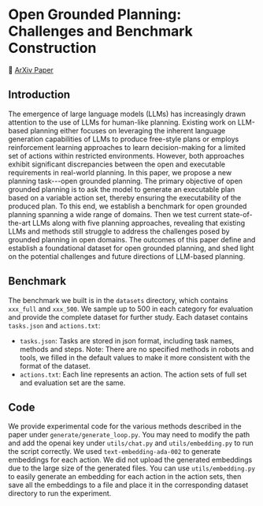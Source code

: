 # Open Grounded Planning: Challenges and Benchmark Construction
<p>
📃 <a href="">ArXiv Paper</a>
</p>

## Introduction
The emergence of large language models (LLMs) has increasingly drawn attention to the use of LLMs for human-like planning. Existing work on LLM-based planning either focuses on leveraging the inherent language generation capabilities of LLMs to produce free-style plans or employs reinforcement learning approaches to learn decision-making for a limited set of actions within restricted environments. However, both approaches exhibit significant discrepancies between the open and executable requirements in real-world planning. In this paper, we propose a new planning task---open grounded planning. The primary objective of open grounded planning is to ask the model to generate an executable plan based on a variable action set, thereby ensuring the executability of the produced plan. To this end, we establish a benchmark for open grounded planning spanning a wide range of domains. Then we test current state-of-the-art LLMs along with five planning approaches, revealing that existing LLMs and methods still struggle to address the challenges posed by grounded planning in open domains. The outcomes of this paper define and establish a foundational dataset for open grounded planning, and shed light on the potential challenges and future directions of LLM-based planning.

## Benchmark
The benchmark we built is in the `datasets` directory, which contains `xxx_full` and `xxx_500`. We sample up to 500 in each category for evaluation and provide the complete dataset for further study. Each dataset contains `tasks.json` and `actions.txt`:
* `tasks.json`: Tasks are stored in json format, including task names, methods and steps. Note: There are no specified methods in robots and tools, we filled in the default values to make it more consistent with the format of the dataset.
* `actions.txt`: Each line represents an action. The action sets of full set and evaluation set are the same.

## Code
We provide experimental code for the various methods described in the paper under `generate/generate_loop.py`. You may need to modify the path and add the openai key under `utils/chat.py` and `utils/embedding.py` to run the script correctly.
We used `text-embedding-ada-002` to generate embeddings for each action. We did not upload the generated embeddings due to the large size of the generated files. You can use `utils/embedding.py` to easily generate an embedding for each action in the action sets, then save all the embeddings to a file and place it in the corresponding dataset directory to run the experiment.


